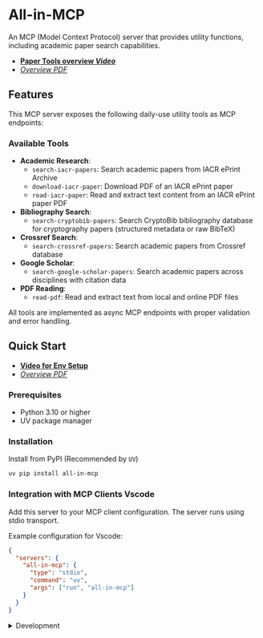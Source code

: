 # All-in-MCP

An MCP (Model Context Protocol) server that provides utility functions, including academic paper search capabilities.

- [**Paper Tools overview _Video_**](https://www.bilibili.com/video/BV1RMKWzdEk8)
- [_Overview PDF_](https://github.com/jiahaoxiang2000/tutor/blob/main/Apaper/setup.pdf)

## Features

This MCP server exposes the following daily-use utility tools as MCP endpoints:

### Available Tools

- **Academic Research**:
  - `search-iacr-papers`: Search academic papers from IACR ePrint Archive
  - `download-iacr-paper`: Download PDF of an IACR ePrint paper
  - `read-iacr-paper`: Read and extract text content from an IACR ePrint paper PDF
- **Bibliography Search**:
  - `search-cryptobib-papers`: Search CryptoBib bibliography database for cryptography papers (structured metadata or raw BibTeX)
- **Crossref Search**:
  - `search-crossref-papers`: Search academic papers from Crossref database
- **Google Scholar**:
  - `search-google-scholar-papers`: Search academic papers across disciplines with citation data
- **PDF Reading**:
  - `read-pdf`: Read and extract text from local and online PDF files

All tools are implemented as async MCP endpoints with proper validation and error handling.

## Quick Start

- [**Video for Env Setup**](https://www.bilibili.com/video/BV1cZKozaEjg)
- [_Overview PDF_](https://github.com/jiahaoxiang2000/tutor/blob/main/Apaper/config.pdf)

### Prerequisites

- Python 3.10 or higher
- UV package manager

### Installation

Install from PyPI (Recommended by `UV`)

```bash
uv pip install all-in-mcp
```

### Integration with MCP Clients Vscode

Add this server to your MCP client configuration. The server runs using stdio transport.

Example configuration for Vscode:

```json .vscode/mcp.json
{
  "servers": {
    "all-in-mcp": {
      "type": "stdio",
      "command": "uv",
      "args": ["run", "all-in-mcp"]
    }
  }
}
```

<details>
<summary>Development</summary>

For development setup and contribution guidelines, see the [Development Guide](docs/development.md).

### Quick Development Setup

```bash
# Clone the repository
git clone https://github.com/jiahaoxiang2000/all-in-mcp.git
cd all-in-mcp

# Install with development dependencies
uv sync --extra dev

# Run tests
uv run pytest
```

</details>
